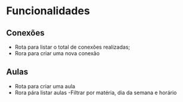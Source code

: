 # Funcionalidades

## Conexões

- Rota para listar o total de conexões realizadas;
- Rora para criar uma nova conexão

## Aulas

- Rota para criar uma aula
- Rora pára listar aulas
  -Filtrar por matéria, dia da semana e horário
